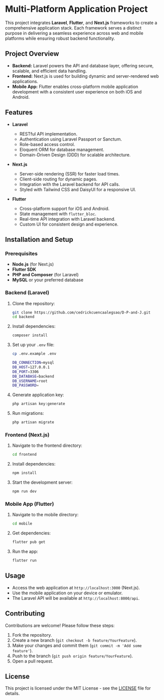 # Multi-Platform Application Project  

This project integrates **Laravel**, **Flutter**, and **Next.js** frameworks to create a comprehensive application stack. Each framework serves a distinct purpose in delivering a seamless experience across web and mobile platforms while ensuring robust backend functionality.  

## Project Overview  

- **Backend:** Laravel powers the API and database layer, offering secure, scalable, and efficient data handling.  
- **Frontend:** Next.js is used for building dynamic and server-rendered web applications.  
- **Mobile App:** Flutter enables cross-platform mobile application development with a consistent user experience on both iOS and Android.  

## Features  

- **Laravel**  
  - RESTful API implementation.  
  - Authentication using Laravel Passport or Sanctum.  
  - Role-based access control.  
  - Eloquent ORM for database management.  
  - Domain-Driven Design (DDD) for scalable architecture.  

- **Next.js**  
  - Server-side rendering (SSR) for faster load times.  
  - Client-side routing for dynamic pages.  
  - Integration with the Laravel backend for API calls.  
  - Styled with Tailwind CSS and DaisyUI for a responsive UI.  

- **Flutter**  
  - Cross-platform support for iOS and Android.  
  - State management with `flutter_bloc`.  
  - Real-time API integration with Laravel backend.  
  - Custom UI for consistent design and experience.  

## Installation and Setup  

### Prerequisites  
- **Node.js** (for Next.js)  
- **Flutter SDK**  
- **PHP and Composer** (for Laravel)  
- **MySQL** or your preferred database  

### Backend (Laravel)  
1. Clone the repository:  
   ```bash
   git clone https://github.com/cedrickcuencaalegsao/D-P-and-J.git
   cd backend
   ```
2. Install dependencies:  
   ```bash
   composer install
   ```
3. Set up your `.env` file:  
   ```bash
   cp .env.example .env

   DB_CONNECTION=mysql
   DB_HOST=127.0.0.1
   DB_PORT=3306
   DB_DATABASE=backend
   DB_USERNAME=root
   DB_PASSWORD=
   ```
4. Generate application key:  
   ```bash
   php artisan key:generate
   ```
5. Run migrations:  
   ```bash
   php artisan migrate
   ```

### Frontend (Next.js)  
1. Navigate to the frontend directory:  
   ```bash
   cd frontend
   ```
2. Install dependencies:  
   ```bash
   npm install
   ```
3. Start the development server:  
   ```bash
   npm run dev
   ```

### Mobile App (Flutter)  
1. Navigate to the mobile directory:  
   ```bash
   cd mobile
   ```
2. Get dependencies:  
   ```bash
   flutter pub get
   ```
3. Run the app:  
   ```bash
   flutter run
   ```

## Usage  
- Access the web application at `http://localhost:3000` (Next.js).
- Use the mobile application on your device or emulator.
- The Laravel API will be available at `http://localhost:8000/api`.

## Contributing  
Contributions are welcome! Please follow these steps:  
1. Fork the repository.  
2. Create a new branch (`git checkout -b feature/YourFeature`).  
3. Make your changes and commit them (`git commit -m 'Add some feature'`).  
4. Push to the branch (`git push origin feature/YourFeature`).  
5. Open a pull request.

## License  
This project is licensed under the MIT License - see the [LICENSE](LICENSE) file for details.
